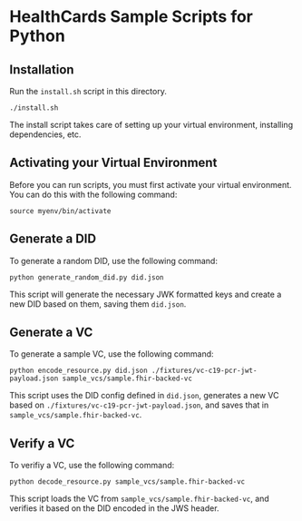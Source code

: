 # HealthCards Sample Scripts for Python

## Installation

Run the `install.sh` script in this directory. 

```
./install.sh
```

The install script takes care of setting up your virtual environment, installing dependencies, etc.

## Activating your Virtual Environment
Before you can run scripts, you must first activate your virtual environment. You can do this with the following command:

```
source myenv/bin/activate
```

## Generate a DID
To generate a random DID, use the following command:

```
python generate_random_did.py did.json
```

This script will generate the necessary JWK formatted keys and create a new DID based on them, saving them `did.json`.

## Generate a VC
To generate a sample VC, use the following command:

```
python encode_resource.py did.json ./fixtures/vc-c19-pcr-jwt-payload.json sample_vcs/sample.fhir-backed-vc
```

This script uses the DID config defined in `did.json`, generates a new VC based on `./fixtures/vc-c19-pcr-jwt-payload.json`, and saves that in `sample_vcs/sample.fhir-backed-vc`.

## Verify a VC
To verifiy a VC, use the following command:

```
python decode_resource.py sample_vcs/sample.fhir-backed-vc
```

This script loads the VC from `sample_vcs/sample.fhir-backed-vc`, and verifies it based on the DID encoded in the JWS header.


